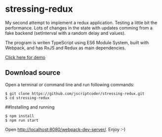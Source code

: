 # stressing-redux
My second attempt to implement a redux application. Testing a little bit the performance. Lots of changes in the state with updates comming from a fake backend (setInterval with a random delay and values).

The program is writen TypeScript using ES6 Module System, built with Webpack, and has RxJS and Redux as main dependencies.

[Click here for demo](https://limbo-africa.codio.io/)

## Download source
Open a terminal or command line and run following commands:
```shell
$ git clone https://github.com/jscriptcoder/stressing-redux.git
$ cd stressing-redux
```

##Installing and running
```shell
$ npm install
$ npm run start
```

Open <http://localhost:8080/webpack-dev-server/>. Enjoy :-)
